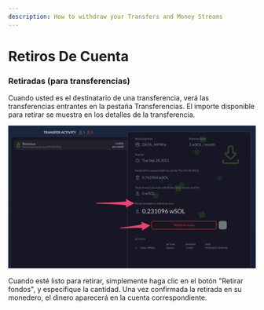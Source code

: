```yaml
---
description: How to withdraw your Transfers and Money Streams
---
```


# Retiros De Cuenta

### Retiradas (para transferencias)

Cuando usted es el destinatario de una transferencia, verá las transferencias entrantes en la pestaña Transferencias. El importe disponible para retirar se muestra en los detalles de la transferencia.

![](../.gitbook/assets/withdrawal.png)

Cuando esté listo para retirar, simplemente haga clic en el botón "Retirar fondos", y especifique la cantidad. Una vez confirmada la retirada en su monedero, el dinero aparecerá en la cuenta correspondiente.
